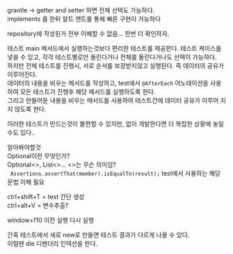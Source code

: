 grantle -> getter and setter 하면 전체 선택도 가능하다.  
implements 를 한뒤 알트 엔트롤 통해 빠른 구현이 가능하다  

repository에 작성된거 전부 이해할 수 없음... 한번 더 확인하자.  

테스트 main 메서드에서 실행하는것보다 편리한 테스트를 제공한다.
테스트 케이스를 넣을 수 있고, 각각 테스트별로만 돌린다거나 전체를 돌린다거나도 선택이 가능하다.  
하지만 전체 테스트를 진행시, 서로 순서를 보장받지않고 실행된다. 즉 데이터의 공유가 이루어진다.  
데이터의 내용을 비우는 메서드를 작성하고, test에서 `@AfterEach` 어노테이션을 사용하여 모든 테스트가 진행후 해당 메서드를 실행하도록 한다.  
그리고 만들어둔 내용을 비우는 메서드를 사용하여 테스트간에 데이터 공유가 이루어 지지 않도록 한다.  

이러한 테스트가 만드는것이 불편할 수 있지만, 없이 개발한다면 더 복잡한 상황에 놓일수도 있다..  



알아봐야할것  
Optional이란 무엇인가?  
Optional<>, List<>... <>는 무슨 의미임?  
` Assertions.assertThat(member).isEqualTo(result);` test에서 사용하는 해당 문법 이해 필요

ctrl+shift+T = test 간단 생성  
ctrl+alt+V = 변수추출?  

window+f10 이전 실행 다시 실행

간혹 테스트에서 새로 new로 만들면 테스트 결과가 다르게 나올 수 있다.  
이럴땐 die 디펜더리 인덱션을 한다.
